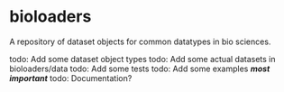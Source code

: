 # bioloaders
A repository of dataset objects for common datatypes in bio sciences.


todo: Add some dataset object types
todo: Add some actual datasets in bioloaders/data
todo: Add some tests 
todo: Add some examples ***most important***
todo: Documentation?
